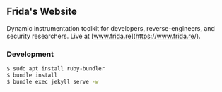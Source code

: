 ## Frida's Website

Dynamic instrumentation toolkit for developers, reverse-engineers, and security researchers.
Live at [www.frida.re](https://www.frida.re/).

### Development

```sh
$ sudo apt install ruby-bundler
$ bundle install
$ bundle exec jekyll serve -w
```
